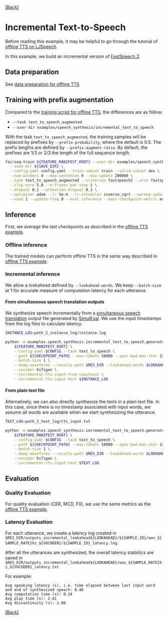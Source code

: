 [[Back]](..)

# Incremental Text-to-Speech

Before reading this example, it may be helpful to go through the tutorial of [offline TTS on LJSpeech](../docs/ljspeech_example.md).

In this example, we build an incremental version of [FastSpeech 2](https://arxiv.org/abs/2006.04558).

## Data preparation
See [data preparation for offline TTS](../docs/ljspeech_example.md#data-preparation)

## Training with prefix augmentation

Compared to the [training script for offline TTS](../docs/ljspeech_example.md#fastspeech2), 
the differences are as follow:
* `--task text_to_speech_augmented`
* `--user-dir examples/speech_synthesis/incremental_text_to_speech`

With the task `text_to_speech_augmented`, 
the training samples will be replaced by prefixes by `--prefix-probability`, where the default is 0.5.
The prefix lengths are defined by `--prefix-augment-ratio`. 
By default, the prefixes are 1/3 or 2/3 the length of the full sequence length.

```bash
fairseq-train ${FEATURE_MANIFEST_ROOT} --user-dir examples/speech_synthesis/incremental_text_to_speech \
  --save-dir ${SAVE_DIR} \
  --config-yaml config.yaml --train-subset train --valid-subset dev \
  --num-workers 4 --max-sentences 6 --max-update 200000 \
  --task text_to_speech_augmented --criterion fastspeech2 --arch fastspeech2 \
  --clip-norm 5.0 --n-frames-per-step 1 \
  --dropout 0.1 --attention-dropout 0.1 \
  --optimizer adam --lr 5e-4 --lr-scheduler inverse_sqrt --warmup-updates 4000 \
  --seed 1 --update-freq 8 --eval-inference --best-checkpoint-metric mcd_loss
```


## Inference
First, we average the last checkpoints as described in the [offline TTS example](../docs/ljspeech_example.md#inference).

### Offline inference
The trained models can perform offline TTS 
in the same way described in [offline TTS example](../docs/ljspeech_example.md#inference).

### Incremental inference
We allow a lookahead defined by `--lookahead-words`.
We keep `--batch-size` at 1 for accurate measure of computation latency for each utterance.

#### From simultaneous speech translation outputs
We synthesize speech incrementally from 
a [simultaneous speech translation](https://github.com/pytorch/fairseq/blob/main/examples/speech_to_text/docs/simulst_mustc_example.md) output file 
generated by [SimulEval](https://github.com/facebookresearch/SimulEval).
We use the input timestamps from the log files to calculate latency.

```bash
INSTANCE_LOG=path_2_instance_log/instance.log

python -m examples.speech_synthesis.incremental_text_to_speech.generate_waveform_incremental \ 
    ${FEATURE_MANIFEST_ROOT} \
    --config-yaml $CONFIG --task text_to_speech \
    --path ${CHECKPOINT_PATH} --max-tokens 50000 --spec-bwd-max-iter 32 \
    --batch-size 1 \
    --dump-waveforms --results-path $RES_DIR --lookahead-words $LOOKAHEAD \
    --vocoder hifigan \
    --incremental-tts-input-from-simuleval \
    --incremental-tts-input-text $INSTANCE_LOG
```

#### From plain text file
Alternatively, we can also directly synthesize the texts in a plain text file.
In this case, since there is no timestamp associated with input words, 
we assume all words are available when we start synthesizing the utterance.
```bash
TEXT_LOG=path_2_text_log/tts_input.txt

python -m examples.speech_synthesis.incremental_text_to_speech.generate_waveform_incremental \ 
    ${FEATURE_MANIFEST_ROOT} \
    --config-yaml $CONFIG --task text_to_speech \
    --path ${CHECKPOINT_PATH} --max-tokens 50000 --spec-bwd-max-iter 32 \
    --batch-size 1 \
    --dump-waveforms --results-path $RES_DIR --lookahead-words $LOOKAHEAD \
    --vocoder hifigan \
    --incremental-tts-input-text $TEXT_LOG
```

## Evaluation
### Quality Evaluation
For quality evaluation (CER, MCD, F0), 
we use the same metrics as the [offline TTS example](../docs/ljspeech_example.md#automatic-evaluation).

### Latency Evaluation
For each utterance, we create a latency log created in 
`$RES_DIR/outputs_incremental_lookahead${LOOKAHEAD}/${SAMPLE_ID}/wav_${SAMPLE_RATE}hz_${VOCODER}/${SAMPLE_ID}_latency.log`.

After all the utterances are synthesized, the overall latency statistics are saved in 
`$RES_DIR/outputs_incremental_lookahead${LOOKAHEAD}/wav_${SAMPLE_RATE}hz_${VOCODER}_latency.txt`

For example:
```
Avg speaking latency (s), i.e. time elapsed between last input word and end of synthesized speech: 0.96
Avg computation time (s): 0.24
Avg play time (s): 2.41
Avg discontinuity (s): 1.90
```

[[Back]](..)
